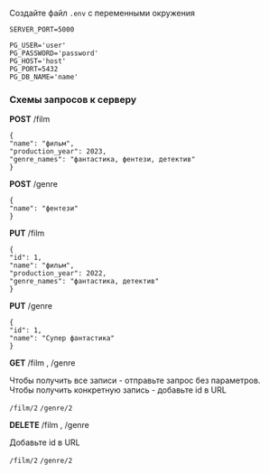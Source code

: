Создайте файл `.env` с переменными окружения
```angular2html
SERVER_PORT=5000

PG_USER='user'
PG_PASSWORD='password'
PG_HOST='host'
PG_PORT=5432
PG_DB_NAME='name'
```

### Схемы запросов к серверу

**POST** /film
```
{
"name": "фильм",
"production_year": 2023,
"genre_names": "фантастика, фентези, детектив"
}
```

**POST** /genre
```
{
"name": "фентези"
}
```

**PUT** /film
```
{
"id": 1,
"name": "фильм",
"production_year": 2022,
"genre_names": "фантастика, детектив"
}
```

**PUT** /genre
```
{
"id": 1,
"name": "Супер фантастика"
}
```

**GET** /film , /genre

Чтобы получить все записи - отправьте запрос без параметров.  
Чтобы получить конкретную запись - добавьте id в URL

`/film/2` `/genre/2`

**DELETE** /film , /genre

Добавьте id в URL 

`/film/2` `/genre/2`

